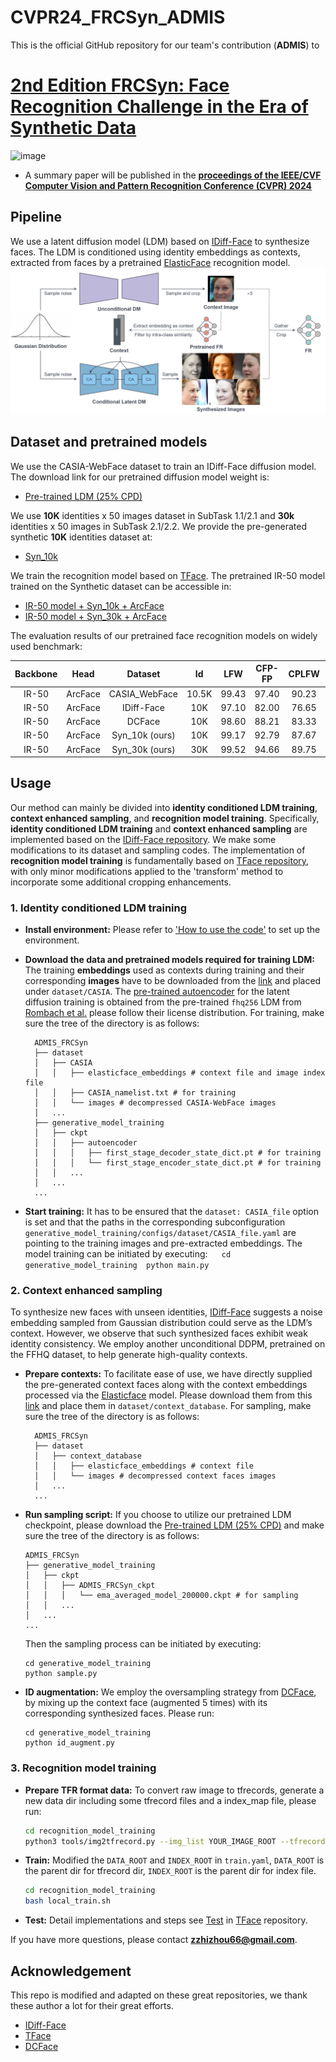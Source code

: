 # CVPR24_FRCSyn_ADMIS
This is the official GitHub repository for our team's contribution (**ADMIS**) to 

# [2nd Edition FRCSyn: Face Recognition Challenge in the Era of Synthetic Data](https://frcsyn.github.io/CVPR2024.html)

![image](poster.jpeg)

* A summary paper will be published in the **[proceedings of the IEEE/CVF Computer Vision and Pattern Recognition Conference (CVPR) 2024](https://cvpr.thecvf.com/)**
## Pipeline
We use a latent diffusion model (LDM) based on [IDiff-Face](https://github.com/fdbtrs/IDiff-Face) to synthesize faces. The LDM is conditioned using identity embeddings as contexts, extracted from faces by a pretrained [ElasticFace](https://github.com/fdbtrs/ElasticFace) recognition model.
![image](pipeline.png)

## Dataset and pretrained models
We use the CASIA-WebFace dataset to train an IDiff-Face diffusion model. The download link for our pretrained diffusion model weight is:
- [Pre-trained LDM (25% CPD)](https://drive.google.com/file/d/1r8b-qlkZAkJeUQ8lPXzq7rTUjsMAuwZs/view?usp=sharing)

We use **10K** identities x 50 images dataset in SubTask 1.1/2.1 and **30k** identities x 50 images in SubTask 2.1/2.2. We provide the pre-generated synthetic **10K** identities dataset at:
- [ Syn_10k](https://drive.google.com/file/d/1aL7DpqGVFudp64x6p6eiNT-eQvqqJmYz/view?usp=drive_link)

We train the recognition model based on [TFace](https://github.com/Tencent/TFace). The pretrained IR-50 model trained on the Synthetic dataset can be accessible in: 
- [ IR-50 model + Syn_10k + ArcFace](https://drive.google.com/drive/folders/1A2blJzOswQJVB5Mlm4ZriKJ-XLgr4hQp?usp=drive_link)
- [ IR-50 model + Syn_30k + ArcFace](https://drive.google.com/drive/folders/1vv4807YRYO1zt8fvYXhGTNX2fn7Z8ey7?usp=drive_link)


The evaluation results of our pretrained face recognition models on widely used benchmark:

|    Backbone    |      Head      |       Dataset      |   Id   |  LFW  | CFP-FP | CPLFW | AGEDB | CALFW | Average |
| :------------: | :------------: | :----------------: | :----: | :---: | :----: | :---: | :---: | :---: | :----:  |
|      IR-50     |    ArcFace     |    CASIA_WebFace   | 10.5K  | 99.43 | 97.40  | 90.23 | 94.80 | 93.55 |  95.08  |
|      IR-50     |    ArcFace     |     IDiff-Face     |  10K   | 97.10 | 82.00  | 76.65 | 78.40 | 86.32 |  84.09  |
|      IR-50     |    ArcFace     |        DCFace      |  10K   | 98.60 | 88.21  | 83.33 | 88.18 | 91.38 |  89.94  |
|      IR-50     |    ArcFace     |    Syn_10k (ours)  |  10K   | 99.17 | 92.79  | 87.67 | 89.42 | 91.43 |  92.09  |
|      IR-50     |    ArcFace     |    Syn_30k (ours)  |  30K   | 99.52 | 94.66  | 89.75 | 91.78 | 93.13 |  93.77  | 


## Usage
Our method can mainly be divided into **identity conditioned LDM training**, **context enhanced sampling**, and **recognition model training**. Specifically, **identity conditioned LDM training** and **context enhanced sampling** are implemented based on the [IDiff-Face repository](https://github.com/fdbtrs/IDiff-Face). We make some modifications to its dataset and sampling codes. The implementation of **recognition model training** is fundamentally based on [TFace repository](https://github.com/Tencent/TFace), with only minor modifications applied to the 'transform' method to incorporate some additional cropping enhancements.

### 1. Identity conditioned LDM training
* **Install environment:** Please refer to ['How to use the code'](https://github.com/fdbtrs/IDiff-Face?tab=readme-ov-file#how-to-use-the-code) to set up the environment. 

* **Download the data and pretrained models required for training LDM:** The training **embeddings** used as contexts during training and their corresponding **images** have to be downloaded from the [link](https://drive.google.com/drive/folders/1OR93oblKiD4UvUTwZUHjvW80FeXHHnXz?usp=sharing) and placed under `dataset/CASIA`. 
The [pre-trained autoencoder](https://drive.google.com/drive/folders/1jEgr60OAR6hjbaF651723IBYG_DF0kGf?usp=drive_link) for the latent diffusion training is obtained from the pre-trained `fhq256` LDM from [Rombach et al.](https://github.com/CompVis/latent-diffusion/blob/main/models/ldm/ffhq256/config.yaml) please follow their license distribution. For training, make sure the tree of the directory is as follows:
  ```
    ADMIS_FRCSyn
    ├── dataset
    │   ├── CASIA
    │   │   ├── elasticface_embeddings # context file and image index file
    │   │   ├── CASIA_namelist.txt # for training
    │   │   └── images # decompressed CASIA-WebFace images
    │   ...
    ├── generative_model_training
    │   ├── ckpt
    │   │   ├── autoencoder
    │   │   │   ├── first_stage_decoder_state_dict.pt # for training
    │   │   │   └── first_stage_encoder_state_dict.pt # for training
    │   │   ...
    │   ...
    ...
    ```
* **Start training:**
It has to be ensured that the `dataset: CASIA_file` option is set and that the paths in the corresponding subconfiguration `generative_model_training/configs/dataset/CASIA_file.yaml` are pointing to the training images and pre-extracted embeddings. The model training can be initiated by executing:
 ```
 cd generative_model_training
 python main.py
 ```

### 2. Context enhanced sampling
To synthesize new faces with unseen identities, [IDiff-Face](https://github.com/fdbtrs/IDiff-Face) suggests a noise embedding sampled from Gaussian distribution could serve as the LDM’s context. However, we observe that such synthesized faces exhibit weak identity consistency. We employ another unconditional DDPM, pretrained on the FFHQ dataset, to help generate high-quality contexts. 
* **Prepare contexts:**
To facilitate ease of use, we have directly supplied the pre-generated context faces along with the context embeddings processed via the [Elasticface](https://github.com/fdbtrs/ElasticFace) model. Please download them from this [link](https://drive.google.com/drive/folders/1fss6Y6d25lzxaUXT2YgdxezgXUJkm4Zp?usp=sharing) and place them in `dataset/context_database`. For sampling, make sure the tree of the directory is as follows:
  ```
    ADMIS_FRCSyn
    ├── dataset
    │   ├── context_database
    │   │   ├── elasticface_embeddings # context file 
    │   │   └── images # decompressed context faces images
    │   ...
    ...
    ```
* **Run sampling script:**
If you choose to utilize our pretrained LDM checkpoint, please download the [Pre-trained LDM (25% CPD)](https://drive.google.com/file/d/1r8b-qlkZAkJeUQ8lPXzq7rTUjsMAuwZs/view?usp=sharing) and make sure the tree of the directory is as follows:
    ```
    ADMIS_FRCSyn
    ├── generative_model_training
    │   ├── ckpt
    │   │   ├── ADMIS_FRCSyn_ckpt
    │   │   │   └── ema_averaged_model_200000.ckpt # for sampling  
    │   │   ...
    │   ...
    ...
    ```
  Then the sampling process can be initiated by executing:
  ```
  cd generative_model_training
  python sample.py
  ```
* **ID augmentation:** We employ the oversampling strategy from [DCFace](https://github.com/mk-minchul/dcface), by mixing up the context face (augmented 5 times) with its corresponding synthesized faces. Please run:
  ```
  cd generative_model_training
  python id_augment.py
  ```

### 3. Recognition model training


* **Prepare TFR format data:**
  To convert raw image to tfrecords, generate a new data dir including some tfrecord files and a index_map file, please run:
  ``` bash
  cd recognition_model_training
  python3 tools/img2tfrecord.py --img_list YOUR_IMAGE_ROOT --tfrecords_dir SAVE_ROOT --tfrecords_name SAVE_NAME
  ```


*  **Train:**
  Modified the `DATA_ROOT` and `INDEX_ROOT` in `train.yaml`, `DATA_ROOT` is the parent dir for tfrecord dir,  `INDEX_ROOT` is the parent dir for index file.
    ```bash
    cd recognition_model_training
    bash local_train.sh
    ```

* **Test:**
  Detail implementations and steps see [Test](https://github.com/Tencent/TFace/tree/master/recognition/test) in [TFace](https://github.com/Tencent/TFace) repository. 

If you have more questions, please contact **zzhizhou66@gmail.com**.


## Acknowledgement
This repo is modified and adapted on these great repositories, we thank these author a lot for their great efforts.
* [IDiff-Face](https://github.com/fdbtrs/IDiff-Face)
* [TFace](https://github.com/Tencent/TFace)
* [DCFace](https://github.com/mk-minchul/dcface)
